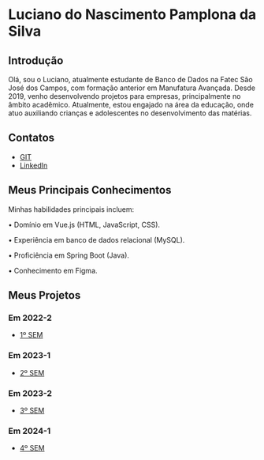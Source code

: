 # Luciano do Nascimento Pamplona da Silva 

## Introdução

Olá, sou o Luciano, atualmente estudante de Banco de Dados na Fatec São José dos Campos, com formação anterior em Manufatura Avançada. Desde 2019, venho desenvolvendo projetos para empresas, principalmente no âmbito acadêmico. Atualmente, estou engajado na área da educação, onde atuo auxiliando crianças e adolescentes no desenvolvimento das matérias.


## Contatos
* [GIT](https://github.com/lucianonps)
* [LinkedIn](https://www.linkedin.com/in/luciano-pamplona)

## Meus Principais Conhecimentos
Minhas habilidades principais incluem:

•	Domínio em Vue.js (HTML, JavaScript, CSS).

•	Experiência em banco de dados relacional (MySQL).

•	Proficiência em Spring Boot (Java).

•	Conhecimento em Figma.

## Meus Projetos

### Em 2022-2
* [1º SEM]()

### Em 2023-1
* [2º SEM](https://github.com/lucianonps/bertoti/tree/main/portifolio-bd/2sem)

### Em 2023-2
* [3º SEM](https://github.com/lucianonps/bertoti/tree/main/portifolio-bd/3sem)

### Em 2024-1
* [4º SEM](https://github.com/lucianonps/bertoti/tree/main/portifolio-bd/4sem)
